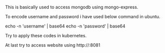This is basically used to access mongodb using mongo-express.

To encode username and password i have used below command in ubuntu.

echo -n 'username' | base64
echo -n 'password' | base64

Try to apply these codes in kubernetes.

At last try to access website using http://<loadbalancer-url>:8081

